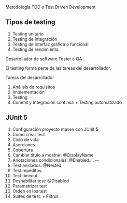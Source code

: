 
Metodología TDD o Test Driven Development


## Tipos de testing

1. Testing unitario
2. Testing de integración
3. Testing de interfaz gráfica o funcional
4. Testing de rendimiento

Desarrollador de software
Tester o QA

El testing forma parte de las tareas del desarrollador.


Tareas del desarrollador
1. Análisis de requisitos
2. Implementación
3. Testing
4. Commit y Integración continua + Testing automatizado

## JUnit 5
 
1. Configuración proyecto maven con JUnit 5
2. Cómo crear test
3. Ciclo de vida
4. Aserciones
5. Cobertura
6. Cambiar título a mostrar: @DisplayName
7. Anotaciones condicionales: @Enabled....
--
8. Test anidados: @Nested
9. Test repeditos: 
10. Test timeout: 
11. Deshabilitar test: @Disabled
12. Parametrizar test
13. Orden en los test
15. Suites de test: + Filtros



















